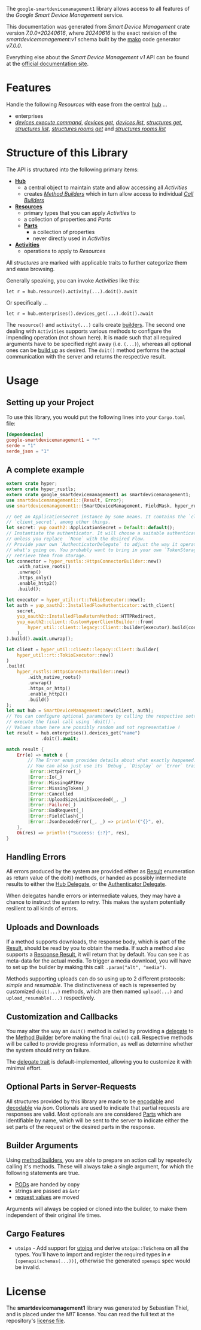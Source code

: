 <!---
DO NOT EDIT !
This file was generated automatically from 'src/generator/templates/api/README.md.mako'
DO NOT EDIT !
-->
The `google-smartdevicemanagement1` library allows access to all features of the *Google Smart Device Management* service.

This documentation was generated from *Smart Device Management* crate version *7.0.0+20240616*, where *20240616* is the exact revision of the *smartdevicemanagement:v1* schema built by the [mako](http://www.makotemplates.org/) code generator *v7.0.0*.

Everything else about the *Smart Device Management* *v1* API can be found at the
[official documentation site](https://developers.google.com/nest/device-access).
# Features

Handle the following *Resources* with ease from the central [hub](https://docs.rs/google-smartdevicemanagement1/7.0.0+20240616/google_smartdevicemanagement1/SmartDeviceManagement) ...

* enterprises
 * [*devices execute command*](https://docs.rs/google-smartdevicemanagement1/7.0.0+20240616/google_smartdevicemanagement1/api::EnterpriseDeviceExecuteCommandCall), [*devices get*](https://docs.rs/google-smartdevicemanagement1/7.0.0+20240616/google_smartdevicemanagement1/api::EnterpriseDeviceGetCall), [*devices list*](https://docs.rs/google-smartdevicemanagement1/7.0.0+20240616/google_smartdevicemanagement1/api::EnterpriseDeviceListCall), [*structures get*](https://docs.rs/google-smartdevicemanagement1/7.0.0+20240616/google_smartdevicemanagement1/api::EnterpriseStructureGetCall), [*structures list*](https://docs.rs/google-smartdevicemanagement1/7.0.0+20240616/google_smartdevicemanagement1/api::EnterpriseStructureListCall), [*structures rooms get*](https://docs.rs/google-smartdevicemanagement1/7.0.0+20240616/google_smartdevicemanagement1/api::EnterpriseStructureRoomGetCall) and [*structures rooms list*](https://docs.rs/google-smartdevicemanagement1/7.0.0+20240616/google_smartdevicemanagement1/api::EnterpriseStructureRoomListCall)




# Structure of this Library

The API is structured into the following primary items:

* **[Hub](https://docs.rs/google-smartdevicemanagement1/7.0.0+20240616/google_smartdevicemanagement1/SmartDeviceManagement)**
    * a central object to maintain state and allow accessing all *Activities*
    * creates [*Method Builders*](https://docs.rs/google-smartdevicemanagement1/7.0.0+20240616/google_smartdevicemanagement1/common::MethodsBuilder) which in turn
      allow access to individual [*Call Builders*](https://docs.rs/google-smartdevicemanagement1/7.0.0+20240616/google_smartdevicemanagement1/common::CallBuilder)
* **[Resources](https://docs.rs/google-smartdevicemanagement1/7.0.0+20240616/google_smartdevicemanagement1/common::Resource)**
    * primary types that you can apply *Activities* to
    * a collection of properties and *Parts*
    * **[Parts](https://docs.rs/google-smartdevicemanagement1/7.0.0+20240616/google_smartdevicemanagement1/common::Part)**
        * a collection of properties
        * never directly used in *Activities*
* **[Activities](https://docs.rs/google-smartdevicemanagement1/7.0.0+20240616/google_smartdevicemanagement1/common::CallBuilder)**
    * operations to apply to *Resources*

All *structures* are marked with applicable traits to further categorize them and ease browsing.

Generally speaking, you can invoke *Activities* like this:

```Rust,ignore
let r = hub.resource().activity(...).doit().await
```

Or specifically ...

```ignore
let r = hub.enterprises().devices_get(...).doit().await
```

The `resource()` and `activity(...)` calls create [builders][builder-pattern]. The second one dealing with `Activities`
supports various methods to configure the impending operation (not shown here). It is made such that all required arguments have to be
specified right away (i.e. `(...)`), whereas all optional ones can be [build up][builder-pattern] as desired.
The `doit()` method performs the actual communication with the server and returns the respective result.

# Usage

## Setting up your Project

To use this library, you would put the following lines into your `Cargo.toml` file:

```toml
[dependencies]
google-smartdevicemanagement1 = "*"
serde = "1"
serde_json = "1"
```

## A complete example

```Rust
extern crate hyper;
extern crate hyper_rustls;
extern crate google_smartdevicemanagement1 as smartdevicemanagement1;
use smartdevicemanagement1::{Result, Error};
use smartdevicemanagement1::{SmartDeviceManagement, FieldMask, hyper_rustls, hyper_util, yup_oauth2};

// Get an ApplicationSecret instance by some means. It contains the `client_id` and
// `client_secret`, among other things.
let secret: yup_oauth2::ApplicationSecret = Default::default();
// Instantiate the authenticator. It will choose a suitable authentication flow for you,
// unless you replace  `None` with the desired Flow.
// Provide your own `AuthenticatorDelegate` to adjust the way it operates and get feedback about
// what's going on. You probably want to bring in your own `TokenStorage` to persist tokens and
// retrieve them from storage.
let connector = hyper_rustls::HttpsConnectorBuilder::new()
    .with_native_roots()
    .unwrap()
    .https_only()
    .enable_http2()
    .build();

let executor = hyper_util::rt::TokioExecutor::new();
let auth = yup_oauth2::InstalledFlowAuthenticator::with_client(
    secret,
    yup_oauth2::InstalledFlowReturnMethod::HTTPRedirect,
    yup_oauth2::client::CustomHyperClientBuilder::from(
        hyper_util::client::legacy::Client::builder(executor).build(connector),
    ),
).build().await.unwrap();

let client = hyper_util::client::legacy::Client::builder(
    hyper_util::rt::TokioExecutor::new()
)
.build(
    hyper_rustls::HttpsConnectorBuilder::new()
        .with_native_roots()
        .unwrap()
        .https_or_http()
        .enable_http2()
        .build()
);
let mut hub = SmartDeviceManagement::new(client, auth);
// You can configure optional parameters by calling the respective setters at will, and
// execute the final call using `doit()`.
// Values shown here are possibly random and not representative !
let result = hub.enterprises().devices_get("name")
             .doit().await;

match result {
    Err(e) => match e {
        // The Error enum provides details about what exactly happened.
        // You can also just use its `Debug`, `Display` or `Error` traits
         Error::HttpError(_)
        |Error::Io(_)
        |Error::MissingAPIKey
        |Error::MissingToken(_)
        |Error::Cancelled
        |Error::UploadSizeLimitExceeded(_, _)
        |Error::Failure(_)
        |Error::BadRequest(_)
        |Error::FieldClash(_)
        |Error::JsonDecodeError(_, _) => println!("{}", e),
    },
    Ok(res) => println!("Success: {:?}", res),
}

```
## Handling Errors

All errors produced by the system are provided either as [Result](https://docs.rs/google-smartdevicemanagement1/7.0.0+20240616/google_smartdevicemanagement1/common::Result) enumeration as return value of
the doit() methods, or handed as possibly intermediate results to either the
[Hub Delegate](https://docs.rs/google-smartdevicemanagement1/7.0.0+20240616/google_smartdevicemanagement1/common::Delegate), or the [Authenticator Delegate](https://docs.rs/yup-oauth2/*/yup_oauth2/trait.AuthenticatorDelegate.html).

When delegates handle errors or intermediate values, they may have a chance to instruct the system to retry. This
makes the system potentially resilient to all kinds of errors.

## Uploads and Downloads
If a method supports downloads, the response body, which is part of the [Result](https://docs.rs/google-smartdevicemanagement1/7.0.0+20240616/google_smartdevicemanagement1/common::Result), should be
read by you to obtain the media.
If such a method also supports a [Response Result](https://docs.rs/google-smartdevicemanagement1/7.0.0+20240616/google_smartdevicemanagement1/common::ResponseResult), it will return that by default.
You can see it as meta-data for the actual media. To trigger a media download, you will have to set up the builder by making
this call: `.param("alt", "media")`.

Methods supporting uploads can do so using up to 2 different protocols:
*simple* and *resumable*. The distinctiveness of each is represented by customized
`doit(...)` methods, which are then named `upload(...)` and `upload_resumable(...)` respectively.

## Customization and Callbacks

You may alter the way an `doit()` method is called by providing a [delegate](https://docs.rs/google-smartdevicemanagement1/7.0.0+20240616/google_smartdevicemanagement1/common::Delegate) to the
[Method Builder](https://docs.rs/google-smartdevicemanagement1/7.0.0+20240616/google_smartdevicemanagement1/common::CallBuilder) before making the final `doit()` call.
Respective methods will be called to provide progress information, as well as determine whether the system should
retry on failure.

The [delegate trait](https://docs.rs/google-smartdevicemanagement1/7.0.0+20240616/google_smartdevicemanagement1/common::Delegate) is default-implemented, allowing you to customize it with minimal effort.

## Optional Parts in Server-Requests

All structures provided by this library are made to be [encodable](https://docs.rs/google-smartdevicemanagement1/7.0.0+20240616/google_smartdevicemanagement1/common::RequestValue) and
[decodable](https://docs.rs/google-smartdevicemanagement1/7.0.0+20240616/google_smartdevicemanagement1/common::ResponseResult) via *json*. Optionals are used to indicate that partial requests are responses
are valid.
Most optionals are are considered [Parts](https://docs.rs/google-smartdevicemanagement1/7.0.0+20240616/google_smartdevicemanagement1/common::Part) which are identifiable by name, which will be sent to
the server to indicate either the set parts of the request or the desired parts in the response.

## Builder Arguments

Using [method builders](https://docs.rs/google-smartdevicemanagement1/7.0.0+20240616/google_smartdevicemanagement1/common::CallBuilder), you are able to prepare an action call by repeatedly calling it's methods.
These will always take a single argument, for which the following statements are true.

* [PODs][wiki-pod] are handed by copy
* strings are passed as `&str`
* [request values](https://docs.rs/google-smartdevicemanagement1/7.0.0+20240616/google_smartdevicemanagement1/common::RequestValue) are moved

Arguments will always be copied or cloned into the builder, to make them independent of their original life times.

[wiki-pod]: http://en.wikipedia.org/wiki/Plain_old_data_structure
[builder-pattern]: http://en.wikipedia.org/wiki/Builder_pattern
[google-go-api]: https://github.com/google/google-api-go-client

## Cargo Features

* `utoipa` - Add support for [utoipa](https://crates.io/crates/utoipa) and derive `utoipa::ToSchema` on all
the types. You'll have to import and register the required types in `#[openapi(schemas(...))]`, otherwise the
generated `openapi` spec would be invalid.


# License
The **smartdevicemanagement1** library was generated by Sebastian Thiel, and is placed
under the *MIT* license.
You can read the full text at the repository's [license file][repo-license].

[repo-license]: https://github.com/Byron/google-apis-rsblob/main/LICENSE.md

